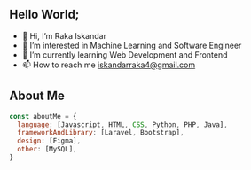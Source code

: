 ## Hello World;
- 👋 Hi, I’m Raka Iskandar
- 👀 I’m interested in Machine Learning and Software Engineer
- 🌱 I’m currently learning Web Development and Frontend
- 📫 How to reach me iskandarraka4@gmail.com

<!---
rakaiskandar/rakaiskandar is a ✨ special ✨ repository because its `README.md` (this file) appears on your GitHub profile.
You can click the Preview link to take a look at your changes.
--->

## About Me
```javascript
const aboutMe = {
  language: [Javascript, HTML, CSS, Python, PHP, Java],
  frameworkAndLibrary: [Laravel, Bootstrap],
  design: [Figma],
  other: [MySQL],
}
```
